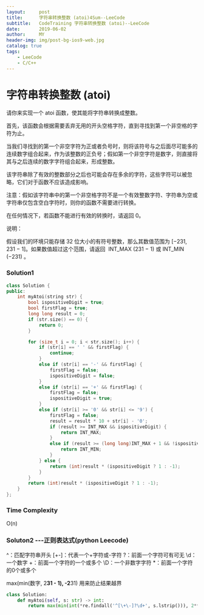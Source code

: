 ```yaml
---
layout:     post
title:      字符串转换整数 (atoi)4Sum--LeeCode
subtitle:   CodeTraining 字符串转换整数 (atoi)--LeeCode
date:       2019-06-02
author:     MY
header-img: img/post-bg-ios9-web.jpg
catalog: true
tags:
    - LeeCode
    - C/C++
---
```



# 字符串转换整数 (atoi)


请你来实现一个 atoi 函数，使其能将字符串转换成整数。

首先，该函数会根据需要丢弃无用的开头空格字符，直到寻找到第一个非空格的字符为止。

当我们寻找到的第一个非空字符为正或者负号时，则将该符号与之后面尽可能多的连续数字组合起来，作为该整数的正负号；假如第一个非空字符是数字，则直接将其与之后连续的数字字符组合起来，形成整数。

该字符串除了有效的整数部分之后也可能会存在多余的字符，这些字符可以被忽略，它们对于函数不应该造成影响。

注意：假如该字符串中的第一个非空格字符不是一个有效整数字符、字符串为空或字符串仅包含空白字符时，则你的函数不需要进行转换。

在任何情况下，若函数不能进行有效的转换时，请返回 0。

说明：

假设我们的环境只能存储 32 位大小的有符号整数，那么其数值范围为 [−231,  231 − 1]。如果数值超过这个范围，请返回  INT_MAX (231 − 1) 或 INT_MIN (−231) 。

### Solution1
```c++
class Solution {
public:
    int myAtoi(string str) {
    	bool ispositiveDigit = true;
        bool firstFlag = true;
        long long result = 0;
        if (str.size() == 0) {
            return 0;
        }

        for (size_t i = 0; i < str.size(); i++) {
            if (str[i] == ' ' && firstFlag) {
                continue;
            }
            else if (str[i] == '-' && firstFlag) {
                firstFlag = false;
                ispositiveDigit = false;
            }
            else if (str[i] == '+' && firstFlag) {
                firstFlag = false;
                ispositiveDigit = true;
            }
            else if (str[i] >= '0' && str[i] <= '9') {
                firstFlag = false;
                result = result * 10 + str[i] - '0';
                if (result >= INT_MAX && ispositiveDigit) {
                    return INT_MAX;
                }
                else if (result >= (long long)INT_MAX + 1 && !ispositiveDigit) {
                    return INT_MIN;
                }
            } else {
                return (int)result * (ispositiveDigit ? 1 : -1);
            }
        }
        return (int)result * (ispositiveDigit ? 1 : -1);
    }
};
```

### Time Complexity
O(n)

### Soluton2 ---正则表达式(python Leecode)
^：匹配字符串开头
[\+\-]：代表一个+字符或-字符
?：前面一个字符可有可无
\d：一个数字
+：前面一个字符的一个或多个
\D：一个非数字字符
*：前面一个字符的0个或多个


max(min(数字, 2**31 - 1), -2**31) 用来防止结果越界
```python
class Solution:
    def myAtoi(self, s: str) -> int:
        return max(min(int(*re.findall('^[\+\-]?\d+', s.lstrip())), 2**31 - 1), -2**31)
```